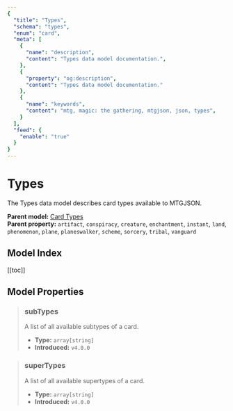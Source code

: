 ```yaml
---
{
  "title": "Types",
  "schema": "types",
  "enum": "card",
  "meta": [
    {
      "name": "description",
      "content": "Types data model documentation.",
    },
    {
      "property": "og:description",
      "content": "Types data model documentation."
    },
    {
      "name": "keywords",
      "content": "mtg, magic: the gathering, mtgjson, json, types",
    }
  ],
  "feed": {
    "enable": "true"
  }
}
---
```


# Types

The Types data model describes card types available to MTGJSON.

**Parent model:** [Card Types](/data-models/card-types/)  
**Parent property:** `artifact`, `conspiracy`, `creature`, `enchantment`, `instant`, `land`, `phenomenon`, `plane`, `planeswalker`, `scheme`, `sorcery`, `tribal`, `vanguard`

## Model Index

<PropertyToggler/>

[[toc]]
## Model Properties

> ### subTypes  
> A list of all available subtypes of a card.  
>
> - **Type:** `array[string]`  
> - **Introduced:** `v4.0.0`

> ### superTypes  
> A list of all available supertypes of a card.  
>
> - **Type:** `array[string]`  
> - **Introduced:** `v4.0.0`
